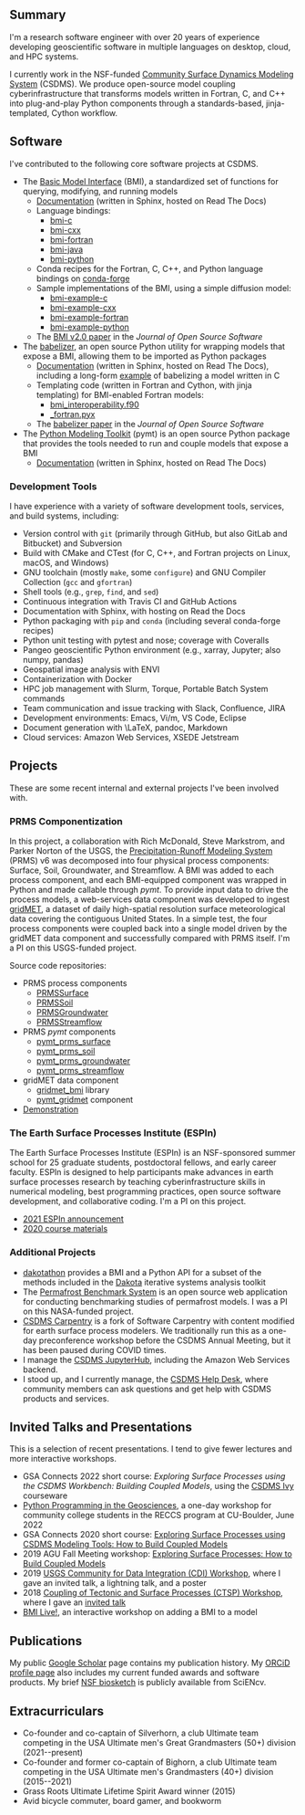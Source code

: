 <div id="inner_content">

## Summary

I'm a research software engineer with over 20 years of experience
developing geoscientific software
in multiple languages on desktop, cloud, and HPC systems.

I currently work in the NSF-funded
[Community Surface Dynamics Modeling System](https://csdms.colorado.edu) (CSDMS).
We produce open-source model coupling cyberinfrastructure
that transforms models written in Fortran, C, and C++ into
plug-and-play Python components through a standards-based, jinja-templated, Cython workflow.

## Software

I've contributed to the following core software projects at CSDMS.

* The [Basic Model Interface](https://github.com/csdms/bmi) (BMI), a
  standardized set of functions for querying, modifying, and running models
    * [Documentation](https://bmi.readthedocs.io/) (written in Sphinx, hosted on Read The Docs)
    * Language bindings:
        * [bmi-c](https://github.com/csdms/bmi-c)
        * [bmi-cxx](https://github.com/csdms/bmi-cxx)
        * [bmi-fortran](https://github.com/csdms/bmi-fortran)
        * [bmi-java](https://github.com/csdms/bmi-java)
        * [bmi-python](https://github.com/csdms/bmi-python)
    * Conda recipes for the Fortran, C, C++, and Python language bindings on [conda-forge](https://github.com/conda-forge?q=bmi&type=&language=)
    * Sample implementations of the BMI, using a simple diffusion model:
        * [bmi-example-c](https://github.com/csdms/bmi-example-c)
        * [bmi-example-cxx](https://github.com/csdms/bmi-example-cxx)
        * [bmi-example-fortran](https://github.com/csdms/bmi-example-fortran)
        * [bmi-example-python](https://github.com/csdms/bmi-example-python)
    * The [BMI v2.0 paper](https://doi.org/10.21105/joss.02317) in the *Journal of Open Source Software*
* The [babelizer](https://github.com/csdms/babelizer/), an open source Python
  utility for wrapping models that expose a BMI, allowing them to be imported as
  Python packages
    * [Documentation](https://babelizer.readthedocs.io) (written in Sphinx, hosted on Read The Docs), including a long-form [example](https://babelizer.readthedocs.io/en/latest/example.html) of babelizing a model written in C
    * Templating code (written in Fortran and Cython, with jinja templating) for BMI-enabled Fortran models:
        * [bmi_interoperability.f90](https://github.com/csdms/babelizer/blob/develop/babelizer/data/%7B%7Bcookiecutter.package_name%7D%7D/%7B%7Bcookiecutter.package_name%7D%7D/lib/bmi_interoperability.f90)
        * [_fortran.pyx](https://github.com/csdms/babelizer/blob/develop/babelizer/data/%7B%7Bcookiecutter.package_name%7D%7D/%7B%7Bcookiecutter.package_name%7D%7D/lib/_fortran.pyx)
    * The [babelizer paper](https://doi.org/10.21105/joss.03344) in the *Journal of Open Source Software*
* The [Python Modeling Toolkit](https://github.com/csdms/pymt) (pymt) is an open source Python package that
  provides the tools needed to run and couple models that expose a BMI
    * [Documentation](https://pymt.readthedocs.io) (written in Sphinx, hosted on Read The Docs)


### Development Tools

I have experience with a variety of software development tools, services, and build systems,
including:

* Version control with `git` (primarily through GitHub, but also GitLab and Bitbucket) and Subversion
* Build with CMake and CTest (for C, C++, and Fortran projects on Linux, macOS, and Windows)
* GNU toolchain (mostly `make`, some `configure`) and GNU Compiler Collection (`gcc` and `gfortran`)
* Shell tools (e.g., `grep`, `find`, and `sed`)
* Continuous integration with Travis CI and GitHub Actions
* Documentation with Sphinx, with hosting on Read the Docs
* Python packaging with `pip` and `conda` (including several conda-forge recipes)
* Python unit testing with pytest and nose; coverage with Coveralls 
* Pangeo geoscientific Python environment (e.g., xarray, Jupyter; also numpy, pandas)
* Geospatial image analysis with ENVI
* Containerization with Docker
* HPC job management with Slurm, Torque, Portable Batch System commands
* Team communication and issue tracking with Slack, Confluence, JIRA
* Development environments: Emacs, Vi/m, VS Code, Eclipse
* Document generation with \LaTeX, pandoc, Markdown
* Cloud services: Amazon Web Services, XSEDE Jetstream


## Projects

These are some recent internal and external projects I've been involved with.

### PRMS Componentization

In this project,
a collaboration with Rich McDonald, Steve Markstrom, and Parker Norton of the USGS,
the [Precipitation-Runoff Modeling System](https://www.usgs.gov/software/precipitation-runoff-modeling-system-prms) (PRMS) v6
was decomposed into four physical process components:
Surface, Soil, Groundwater, and Streamflow.
A BMI was added to each process component,
and each BMI-equipped component was wrapped in Python
and made callable through *pymt*.
To provide input data to drive the process models,
a web-services data component was developed to ingest [gridMET](http://www.climatologylab.org/gridmet.html),
a dataset of daily high-spatial resolution surface meteorological data
covering the contiguous United States.
In a simple test,
the four process components were coupled back into a single model
driven by the gridMET data component
and successfully compared with PRMS itself.
I'm a PI on this USGS-funded project.

Source code repositories:

* PRMS process components
    * [PRMSSurface](https://github.com/nhm-usgs/bmi-prms6-surface)
    * [PRMSSoil](https://github.com/nhm-usgs/bmi-prms6-soil)
    * [PRMSGroundwater](https://github.com/nhm-usgs/bmi-prms6-groundwater)
    * [PRMSStreamflow](https://github.com/nhm-usgs/bmi-prms6-streamflow)
* PRMS *pymt* components
    * [pymt_prms_surface](https://github.com/pymt-lab/pymt_prms_surface)
    * [pymt_prms_soil](https://github.com/pymt-lab/pymt_prms_soil)
    * [pymt_prms_groundwater](https://github.com/pymt-lab/pymt_prms_groundwater)
    * [pymt_prms_streamflow](https://github.com/pymt-lab/pymt_prms_streamflow)
* gridMET data component
    * [gridmet_bmi](https://github.com/nhm-usgs/gridmet_bmi) library
    * [pymt_gridmet](https://github.com/pymt-lab/pymt_gridmet) component
* [Demonstration](https://github.com/nhm-usgs/bmi-prms-demo)

### The Earth Surface Processes Institute (ESPIn)

The Earth Surface Processes Institute (ESPIn) is an NSF-sponsored summer school
for 25 graduate students, postdoctoral fellows, and early career faculty. ESPIn
is designed to help participants make advances in earth surface processes
research by teaching cyberinfrastructure skills in numerical modeling, best
programming practices, open source software development, and collaborative
coding. I'm a PI on this project.

* [2021 ESPIn announcement](https://csdms.colorado.edu/wiki/ESPIn2021)
* [2020 course materials](https://github.com/csdms/espin)

### Additional Projects

* [dakotathon](https://github.com/csdms/dakotathon) provides a BMI and a Python
  API for a subset of the methods included in the
  [Dakota](https://dakota.sandia.gov/) iterative systems analysis toolkit
* The [Permafrost Benchmark System](https://permamodel.github.io/pbs) is an open
  source web application for conducting benchmarking studies of permafrost
  models. I was a PI on this NASA-funded project.
* [CSDMS Carpentry](https://github.com/csdms/csdms-carpentry) is a fork of
  Software Carpentry with content modified for earth surface process modelers.
  We traditionally run this as a one-day preconference workshop before the CSDMS
  Annual Meeting, but it has been paused during COVID times.
* I manage the [CSDMS JupyterHub](https://csdms.colorado.edu/wiki/JupyterHub),
  including the Amazon Web Services backend.
* I stood up, and I currently manage, the [CSDMS Help Desk](https://github.com/csdms/help-desk/),
  where community members can ask questions and get help with CSDMS products and services.


## Invited Talks and Presentations

This is a selection of recent presentations.
I tend to give fewer lectures and more interactive workshops.

* GSA Connects 2022 short course: *Exploring Surface Processes using the CSDMS Workbench: Building Coupled Models*, using the [CSDMS Ivy](https://github.com/csdms/ivy) courseware
* [Python Programming in the Geosciences](https://github.com/csdms/reccs), a one-day workshop for community college students in the RECCS program at CU-Boulder, June 2022
* GSA Connects 2020 short course: [Exploring Surface Processes using CSDMS Modeling Tools: How to Build Coupled Models](https://github.com/csdms/gsa-2020)
* 2019 AGU Fall Meeting workshop: [Exploring Surface Processes: How to Build Coupled Models](https://github.com/csdms/agu-2019/)
* 2019 [USGS Community for Data Integration (CDI) Workshop](https://my.usgs.gov/confluence/display/cdi/2019+CDI+Workshop), where I gave an invited talk, a lightning talk, and a poster
* 2018 [Coupling of Tectonic and Surface Processes (CTSP) Workshop](https://csdms.colorado.edu/wiki/Form:Meetingconfirmation), where I gave an [invited talk](https://csdms.colorado.edu/wiki/Presenters-0037)
* [BMI Live!](https://github.io/csdms/bmi-live), an interactive workshop on
  adding a BMI to a model


## Publications

My public [Google Scholar](https://scholar.google.com/citations?user=WoFAT20AAAAJ&hl) page
contains my publication history.
My [ORCiD profile page](https://orcid.org/0000-0001-6418-277X) also includes
my current funded awards and software products.
My brief [NSF biosketch](https://www.ncbi.nlm.nih.gov/myncbi/1hKfjBNRgpD1OC/cv/576464/)
is publicly available from SciENcv.


## Extracurriculars

* Co-founder and co-captain of Silverhorn, a club Ultimate team competing in the
  USA Ultimate men's Great Grandmasters (50+) division (2021--present)
* Co-founder and former co-captain of Bighorn, a club Ultimate team competing in the
  USA Ultimate men's Grandmasters (40+) division (2015--2021)
* Grass Roots Ultimate Lifetime Spirit Award winner (2015)
* Avid bicycle commuter, board gamer, and bookworm

</div>
